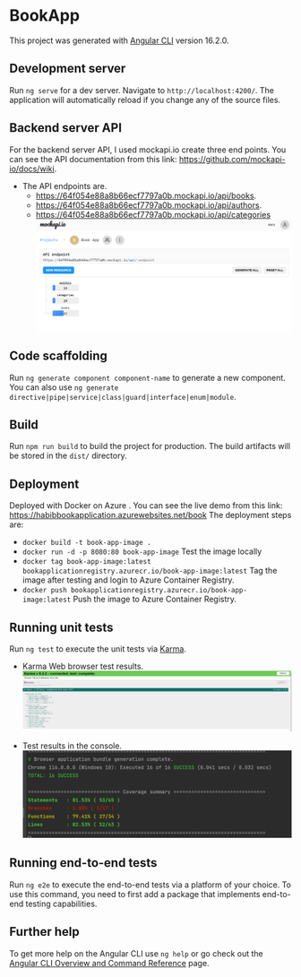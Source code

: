 # BookApp

This project was generated with [Angular CLI](https://github.com/angular/angular-cli) version 16.2.0.

## Development server

Run `ng serve` for a dev server. Navigate to `http://localhost:4200/`. The application will automatically reload if you change any of the source files.

## Backend server API

For the backend server API, I used mockapi.io create three end points. You can see the API documentation from this link: https://github.com/mockapi-io/docs/wiki.

* The API endpoints are.
  * https://64f054e88a8b66ecf7797a0b.mockapi.io/api/books.
  * https://64f054e88a8b66ecf7797a0b.mockapi.io/api/authors.
  * https://64f054e88a8b66ecf7797a0b.mockapi.io/api/categories
    ![img_2.png](img_2.png)

## Code scaffolding

Run `ng generate component component-name` to generate a new component. You can also use `ng generate directive|pipe|service|class|guard|interface|enum|module`.

## Build

Run `npm run build` to build the project for production. The build artifacts will be stored in the `dist/` directory.

## Deployment

Deployed with Docker on Azure . You can see the live demo from this link: https://habibbookapplication.azurewebsites.net/book
The deployment steps are:

* `docker build -t book-app-image .`
* `docker run -d -p 8080:80 book-app-image` Test the image locally
* `docker tag book-app-image:latest bookapplicationregistry.azurecr.io/book-app-image:latest`  Tag the image after testing and login to Azure Container Registry.
* `docker push bookapplicationregistry.azurecr.io/book-app-image:latest` Push the image to Azure Container Registry.
## Running unit tests

Run `ng test` to execute the unit tests via [Karma](https://karma-runner.github.io).

* Karma Web browser test results.
![img.png](img.png)

* Test results in the console.
![img_1.png](img_1.png)

## Running end-to-end tests

Run `ng e2e` to execute the end-to-end tests via a platform of your choice. To use this command, you need to first add a package that implements end-to-end testing capabilities.

## Further help

To get more help on the Angular CLI use `ng help` or go check out the [Angular CLI Overview and Command Reference](https://angular.io/cli) page.
